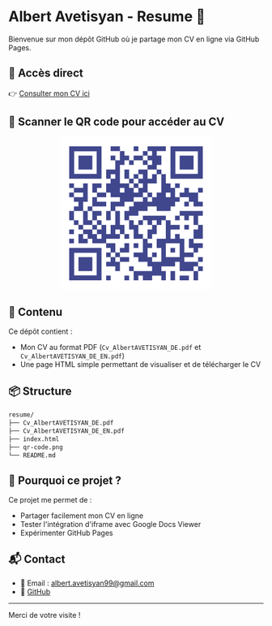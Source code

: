# Albert Avetisyan - Resume 📄

Bienvenue sur mon dépôt GitHub où je partage mon CV en ligne via GitHub Pages.

## 🔗 Accès direct

👉 [Consulter mon CV ici](https://aradjin.github.io/resume/)

## 📱 Scanner le QR code pour accéder au CV

<p align="center">
  <img src="./qr-code.png" alt="QR Code vers le CV" width="300"/>
</p>


## 📄 Contenu

Ce dépôt contient :

- Mon CV au format PDF (`Cv_AlbertAVETISYAN_DE.pdf` et `Cv_AlbertAVETISYAN_DE_EN.pdf`)
- Une page HTML simple permettant de visualiser et de télécharger le CV

## 📦 Structure

```plaintext
resume/
├── Cv_AlbertAVETISYAN_DE.pdf
├── Cv_AlbertAVETISYAN_DE_EN.pdf
├── index.html
├── qr-code.png
└── README.md
```

## 📢 Pourquoi ce projet ?

Ce projet me permet de :

- Partager facilement mon CV en ligne
- Tester l'intégration d'iframe avec Google Docs Viewer
- Expérimenter GitHub Pages

## 📬 Contact

- 📧 Email : <albert.avetisyan99@gmail.com>
- 🔗 [GitHub](https://github.com/Aradjin)

---

Merci de votre visite !
